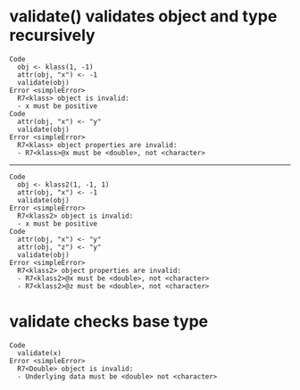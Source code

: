# validate() validates object and type recursively

    Code
      obj <- klass(1, -1)
      attr(obj, "x") <- -1
      validate(obj)
    Error <simpleError>
      R7<klass> object is invalid:
      - x must be positive
    Code
      attr(obj, "x") <- "y"
      validate(obj)
    Error <simpleError>
      R7<klass> object properties are invalid:
      - R7<klass>@x must be <double>, not <character>

---

    Code
      obj <- klass2(1, -1, 1)
      attr(obj, "x") <- -1
      validate(obj)
    Error <simpleError>
      R7<klass2> object is invalid:
      - x must be positive
    Code
      attr(obj, "x") <- "y"
      attr(obj, "z") <- "y"
      validate(obj)
    Error <simpleError>
      R7<klass2> object properties are invalid:
      - R7<klass2>@x must be <double>, not <character>
      - R7<klass2>@z must be <double>, not <character>

# validate checks base type

    Code
      validate(x)
    Error <simpleError>
      R7<Double> object is invalid:
      - Underlying data must be <double> not <character>

